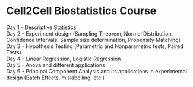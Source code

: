 # Cell2Cell Biostatistics Course
Day 1 - Descriptive Statistics <br>
Day 2 - Experiment design (Sampling Theorem, Normal Distribution, Confidence Intervals, Sample size determination, Propensity Matching) <br>
Day 3 - Hypothesis Testing (Parametric and Nonparametric tests, Paired Tests) <br>
Day 4 - Linear Regression, Logistic Regression <br>
Day 5 - Anova and different applications <br>
Day 6 - Principal Component Analysis and its applications in experimental design (Batch Effects, mislabelling, etc.) <br>
